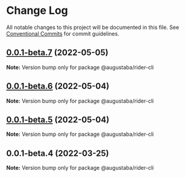 # Change Log

All notable changes to this project will be documented in this file.
See [Conventional Commits](https://conventionalcommits.org) for commit guidelines.

## [0.0.1-beta.7](https://github.com/augustaba/rider/compare/@augustaba/rider-cli@0.0.1-beta.6...@augustaba/rider-cli@0.0.1-beta.7) (2022-05-05)

**Note:** Version bump only for package @augustaba/rider-cli





## [0.0.1-beta.6](https://github.com/augustaba/rider/compare/@augustaba/rider-cli@0.0.1-beta.5...@augustaba/rider-cli@0.0.1-beta.6) (2022-05-04)

**Note:** Version bump only for package @augustaba/rider-cli





## [0.0.1-beta.5](https://github.com/augustaba/rider/compare/@augustaba/rider-cli@0.0.1-beta.4...@augustaba/rider-cli@0.0.1-beta.5) (2022-05-04)

**Note:** Version bump only for package @augustaba/rider-cli





## 0.0.1-beta.4 (2022-03-25)

**Note:** Version bump only for package @augustaba/rider-cli
